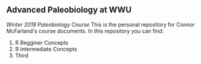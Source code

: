 ## Advanced Paleobiology at WWU
*Winter 2019 Paleobiology Course*
This is the personal repository for Connor McFarland's course documents. In this repository you can find: 
1. R Begginer Concepts
2. R Intermediate Concepts
3. Third

